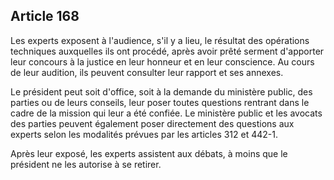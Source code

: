 Article 168
----
Les experts exposent à l'audience, s'il y a lieu, le résultat des opérations
techniques auxquelles ils ont procédé, après avoir prêté serment d'apporter leur
concours à la justice en leur honneur et en leur conscience. Au cours de leur
audition, ils peuvent consulter leur rapport et ses annexes.

Le président peut soit d'office, soit à la demande du ministère public, des
parties ou de leurs conseils, leur poser toutes questions rentrant dans le cadre
de la mission qui leur a été confiée. Le ministère public et les avocats des
parties peuvent également poser directement des questions aux experts selon les
modalités prévues par les articles 312 et 442-1.

Après leur exposé, les experts assistent aux débats, à moins que le président ne
les autorise à se retirer.
